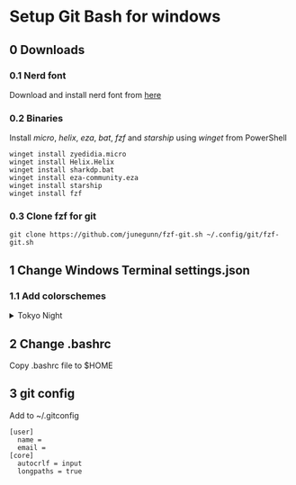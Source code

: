 # Setup Git Bash for windows

## 0 Downloads

### 0.1 Nerd font

Download and install nerd font from [here](https://github.com/ryanoasis/nerd-fonts)

### 0.2 Binaries

Install _micro_, _helix_, _eza_, _bat_, _fzf_ and _starship_ using _winget_ from PowerShell

```shell
winget install zyedidia.micro
winget install Helix.Helix
winget install sharkdp.bat
winget install eza-community.eza
winget install starship
winget install fzf
```
### 0.3 Clone fzf for git

```
git clone https://github.com/junegunn/fzf-git.sh ~/.config/git/fzf-git.sh
```

## 1 Change Windows Terminal settings.json

### 1.1 Add colorschemes

<details>
<summary>Tokyo Night</summary>

```json
{
    "background": "#1A1B2C",
    "black": "#414868",
    "blue": "#7AA2F7",
    "brightBlack": "#414868",
    "brightBlue": "#7AA2F7",
    "brightCyan": "#7DCFFF",
    "brightGreen": "#73DACA",
    "brightPurple": "#BB9AF7",
    "brightRed": "#F7768E",
    "brightWhite": "#C0CAF5",
    "brightYellow": "#E0AF68",
    "cursorColor": "#C0CAF5",
    "cyan": "#7DCFFF",
    "foreground": "#A9B1DC",
    "green": "#73DACA",
    "name": "Tokyo Night",
    "purple": "#BB9AF7",
    "red": "#F7768E",
    "selectionBackground": "#28344A",
    "white": "#C0CAF5",
    "yellow": "#E0AF68"
},
{
    "background": "#D5D6DB",
    "black": "#0F0F14",
    "blue": "#34548A",
    "brightBlack": "#0F0F14",
    "brightBlue": "#34548A",
    "brightCyan": "#0F4B6E",
    "brightGreen": "#33635C",
    "brightPurple": "#5A4A78",
    "brightRed": "#8C4351",
    "brightWhite": "#343B58",
    "brightYellow": "#8F5815",
    "cursorColor": "#FFFFFF",
    "cyan": "#0F4B6E",
    "foreground": "#343B58",
    "green": "#33635C",
    "name": "Tokyo Night Light",
    "purple": "#5A4A78",
    "red": "#8C4351",
    "selectionBackground": "#FFFFFF",
    "white": "#343B58",
    "yellow": "#8F5815"
},
{
    "background": "#24283B",
    "black": "#414868",
    "blue": "#7AA2F7",
    "brightBlack": "#414868",
    "brightBlue": "#7AA2F7",
    "brightCyan": "#7DCFFF",
    "brightGreen": "#73DACA",
    "brightPurple": "#BB9AF7",
    "brightRed": "#F7768E",
    "brightWhite": "#C0CAF5",
    "brightYellow": "#E0AF68",
    "cursorColor": "#C0CAF5",
    "cyan": "#7DCFFF",
    "foreground": "#A9B1DC",
    "green": "#73DACA",
    "name": "Tokyo Night Storm",
    "purple": "#BB9AF7",
    "red": "#F7768E",
    "selectionBackground": "#28344A",
    "white": "#C0CAF5",
    "yellow": "#E0AF68"
}
```

</details>


## 2 Change .bashrc

Copy .bashrc file to $HOME

## 3 git config

Add to ~/.gitconfig
```
[user]
  name =
  email =
[core]
  autocrlf = input
  longpaths = true  
```
